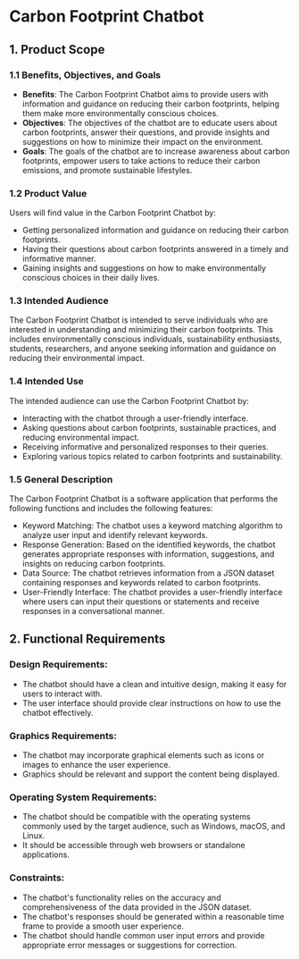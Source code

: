# Carbon Footprint Chatbot

## 1. Product Scope

### 1.1 Benefits, Objectives, and Goals
- **Benefits**: The Carbon Footprint Chatbot aims to provide users with information and guidance on reducing their carbon footprints, helping them make more environmentally conscious choices.
- **Objectives**: The objectives of the chatbot are to educate users about carbon footprints, answer their questions, and provide insights and suggestions on how to minimize their impact on the environment.
- **Goals**: The goals of the chatbot are to increase awareness about carbon footprints, empower users to take actions to reduce their carbon emissions, and promote sustainable lifestyles.

### 1.2 Product Value
Users will find value in the Carbon Footprint Chatbot by:
- Getting personalized information and guidance on reducing their carbon footprints.
- Having their questions about carbon footprints answered in a timely and informative manner.
- Gaining insights and suggestions on how to make environmentally conscious choices in their daily lives.

### 1.3 Intended Audience
The Carbon Footprint Chatbot is intended to serve individuals who are interested in understanding and minimizing their carbon footprints. This includes environmentally conscious individuals, sustainability enthusiasts, students, researchers, and anyone seeking information and guidance on reducing their environmental impact.

### 1.4 Intended Use
The intended audience can use the Carbon Footprint Chatbot by:
- Interacting with the chatbot through a user-friendly interface.
- Asking questions about carbon footprints, sustainable practices, and reducing environmental impact.
- Receiving informative and personalized responses to their queries.
- Exploring various topics related to carbon footprints and sustainability.

### 1.5 General Description
The Carbon Footprint Chatbot is a software application that performs the following functions and includes the following features:
- Keyword Matching: The chatbot uses a keyword matching algorithm to analyze user input and identify relevant keywords.
- Response Generation: Based on the identified keywords, the chatbot generates appropriate responses with information, suggestions, and insights on reducing carbon footprints.
- Data Source: The chatbot retrieves information from a JSON dataset containing responses and keywords related to carbon footprints.
- User-Friendly Interface: The chatbot provides a user-friendly interface where users can input their questions or statements and receive responses in a conversational manner.

## 2. Functional Requirements

### Design Requirements:
- The chatbot should have a clean and intuitive design, making it easy for users to interact with.
- The user interface should provide clear instructions on how to use the chatbot effectively.

### Graphics Requirements:
- The chatbot may incorporate graphical elements such as icons or images to enhance the user experience.
- Graphics should be relevant and support the content being displayed.

### Operating System Requirements:
- The chatbot should be compatible with the operating systems commonly used by the target audience, such as Windows, macOS, and Linux.
- It should be accessible through web browsers or standalone applications.

### Constraints:
- The chatbot's functionality relies on the accuracy and comprehensiveness of the data provided in the JSON dataset.
- The chatbot's responses should be generated within a reasonable time frame to provide a smooth user experience.
- The chatbot should handle common user input errors and provide appropriate error messages or suggestions for correction.


